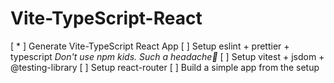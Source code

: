 # Vite-TypeScript-React

[ * ] Generate Vite-TypeScript React App
[ ] Setup eslint + prettier + typescript
    _Don't use npm kids. Such a headache🤕_
[ ] Setup vitest + jsdom + @testing-library
[ ] Setup react-router
[ ] Build a simple app from the setup